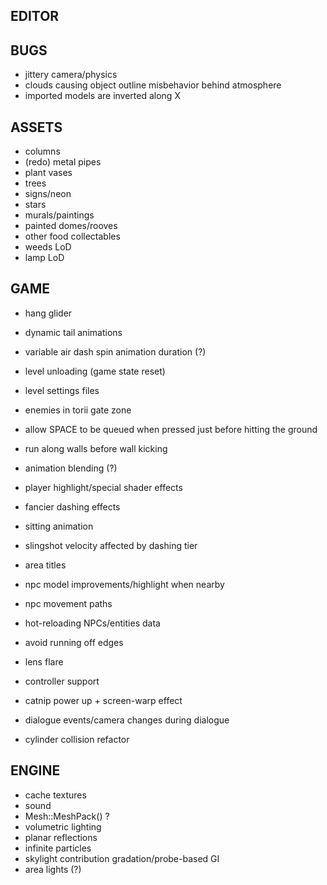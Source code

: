 EDITOR
------

BUGS
----
* jittery camera/physics
* clouds causing object outline misbehavior behind atmosphere
* imported models are inverted along X

ASSETS
------
* columns
* (redo) metal pipes
* plant vases
* trees
* signs/neon
* stars
* murals/paintings
* painted domes/rooves
* other food collectables
* weeds LoD
* lamp LoD

GAME
----
* hang glider
* dynamic tail animations
* variable air dash spin animation duration (?)
* level unloading (game state reset)
* level settings files

* enemies in torii gate zone
* allow SPACE to be queued when pressed just before hitting the ground
* run along walls before wall kicking
* animation blending (?)
* player highlight/special shader effects
* fancier dashing effects
* sitting animation
* slingshot velocity affected by dashing tier
* area titles
* npc model improvements/highlight when nearby
* npc movement paths
* hot-reloading NPCs/entities data
* avoid running off edges
* lens flare
* controller support
* catnip power up + screen-warp effect
* dialogue events/camera changes during dialogue
* cylinder collision refactor

ENGINE
------
* cache textures
* sound
* Mesh::MeshPack() ?
* volumetric lighting
* planar reflections
* infinite particles
* skylight contribution gradation/probe-based GI
* area lights (?)